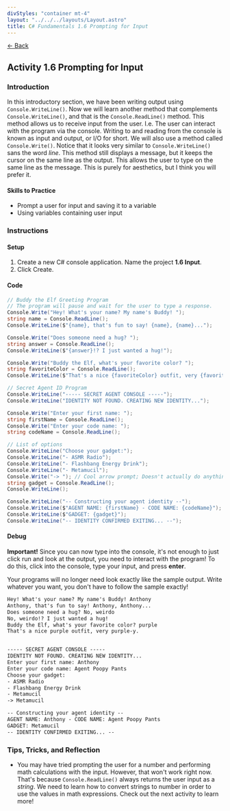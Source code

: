 ```yaml
---
divStyles: "container mt-4"
layout: "../../../layouts/Layout.astro"
title: C# Fundamentals 1.6 Prompting for Input
---
```


[← Back](/c-sharp-fundamentals/)

## Activity 1.6 Prompting for Input

### Introduction

In this introductory section, we have been writing output using `Console.WriteLine()`. Now we will learn another method that complements `Console.WriteLine()`, and that is the `Console.ReadLine()` method. This method allows us to receive input from the user. I.e. The user can interact with the program via the console. Writing to and reading from the console is known as input and output, or I/O for short. We will also use a method called `Console.Write()`. Notice that it looks very similar to `Console.WriteLine()` sans the word _line_. This method still displays a message, but it keeps the cursor on the same line as the output. This allows the user to type on the same line as the message. This is purely for aesthetics, but I think you will prefer it.

#### Skills to Practice

- Prompt a user for input and saving it to a variable
- Using variables containing user input

### Instructions

#### Setup

1. Create a new C# console application. Name the project **1.6 Input**.
2. Click Create.

#### Code

```cs
// Buddy the Elf Greeting Program
// The program will pause and wait for the user to type a response.
Console.Write("Hey! What's your name? My name's Buddy! ");
string name = Console.ReadLine();
Console.WriteLine($"{name}, that's fun to say! {name}, {name}...");

Console.Write("Does someone need a hug? ");
string answer = Console.ReadLine();
Console.WriteLine($"{answer}!? I just wanted a hug!");

Console.Write("Buddy the Elf, what's your favorite color? ");
string favoriteColor = Console.ReadLine();
Console.WriteLine($"That's a nice {favoriteColor} outfit, very {favoriteColor}-y.\n\n");

// Secret Agent ID Program
Console.WriteLine("----- SECRET AGENT CONSOLE -----");
Console.WriteLine("IDENTITY NOT FOUND. CREATING NEW IDENTITY...");

Console.Write("Enter your first name: ");
string firstName = Console.ReadLine();
Console.Write("Enter your code name: ");
string codeName = Console.ReadLine();

// List of options
Console.WriteLine("Choose your gadget:");
Console.WriteLine("- ASMR Radio");
Console.WriteLine("- Flashbang Energy Drink");
Console.WriteLine("- Metamucil");
Console.Write("-> "); // Cool arrow prompt; Doesn't actually do anything
string gadget = Console.ReadLine();
Console.WriteLine();

Console.WriteLine("-- Constructing your agent identity --");
Console.WriteLine($"AGENT NAME: {firstName} - CODE NAME: {codeName}");
Console.WriteLine($"GADGET: {gadget}");
Console.WriteLine("-- IDENTITY CONFIRMED EXITING... --");
```

#### Debug

**Important!** Since you can now type into the console, it's not enough to just click run and look at the output, you need to interact with the program! To do this, click into the console, type your input, and press **enter**.

Your programs will no longer need look exactly like the sample output. Write whatever you want, you don't have to follow the sample exactly!

```txt
Hey! What's your name? My name's Buddy! Anthony
Anthony, that's fun to say! Anthony, Anthony...
Does someone need a hug? No, weirdo
No, weirdo!? I just wanted a hug!
Buddy the Elf, what's your favorite color? purple
That's a nice purple outfit, very purple-y.


----- SECRET AGENT CONSOLE -----
IDENTITY NOT FOUND. CREATING NEW IDENTITY...
Enter your first name: Anthony
Enter your code name: Agent Poopy Pants
Choose your gadget:
- ASMR Radio
- Flashbang Energy Drink
- Metamucil
-> Metamucil

-- Constructing your agent identity --
AGENT NAME: Anthony - CODE NAME: Agent Poopy Pants
GADGET: Metamucil
-- IDENTITY CONFIRMED EXITING... --
```

### Tips, Tricks, and Reflection

- You may have tried prompting the user for a number and performing math calculations with the input. However, that won't work right now. That's because `Console.ReadLine()` always returns the user input as a _string_. We need to learn how to convert strings to number in order to use the values in math expressions. Check out the next activity to learn more!
